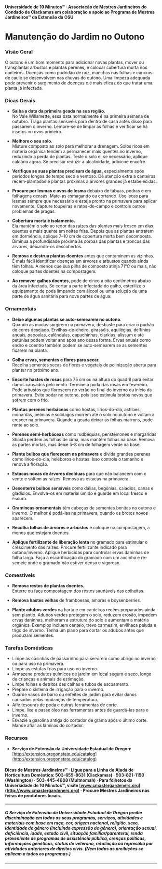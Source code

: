 #### Universidade de 10 Minutos™ · Associação de Mestres Jardineiros do Condado de Clackamas em colaboração e apoio ao Programa de Mestres Jardineiros™ da Extensão da OSU

# Manutenção do Jardim no Outono

### Visão Geral

O outono é um bom momento para adicionar novas plantas, mover ou transplantar arbustos e plantas perenes, e colocar cobertura morta nos canteiros. Doenças como podridão de raiz, manchas nas folhas e cancros de caule se desenvolvem nas chuvas do outono. Uma limpeza adequada pode prevenir o surgimento de doenças e é mais eficaz do que tratar uma planta já infectada.

### Dicas Gerais

- **Saiba a data da primeira geada na sua região.**  
  No Vale Willamette, essa data normalmente é na primeira semana de outubro. Traga plantas sensíveis para dentro de casa antes disso para passarem o inverno. Lembre-se de limpar as folhas e verificar se há insetos ou ovos primeiro.

- **Melhore o seu solo.**  
  Misture composto ao solo para melhorar a drenagem. Solos ricos em matéria orgânica tendem a permanecer mais quentes no inverno, reduzindo a perda de plantas. Teste o solo e, se necessário, aplique calcário agora. Se precisar reduzir a alcalinidade, adicione enxofre.

- **Verifique se suas plantas precisam de água,** especialmente após períodos longos de tempo seco e ventoso. Dê atenção extra a canteiros recém-plantados e plantas próximas a árvores grandes já estabelecidas.

- **Procure por lesmas e ovos de lesma** debaixo de tábuas, pedras e em folhagens densas. Mate-as esmagando ou cortando. Use iscas para lesmas sempre que necessário e esteja pronto na primavera para aplicar novamente. Capture toupeiras e ratos-do-campo e controle outros problemas de pragas.

- **Cobertura morta é isolamento.**  
  Ela mantém o solo ao redor das raízes das plantas mais fresco em dias quentes e mais quente em noites frias. Depois que as plantas entrarem em dormência, aplique 7–10 cm de cobertura morta bem decomposta. Diminua a profundidade próxima às coroas das plantas e troncos das árvores, deixando-os descobertos.

- **Remova e destrua plantas doentes** antes que contaminem as vizinhas. É mais fácil identificar doenças em árvores e arbustos quando ainda têm folhas. A menos que sua pilha de composto atinja 71°C ou mais, não coloque partes doentes na compostagem.

- **Ao remover galhos doentes,** pode de cinco a oito centímetros abaixo da área infectada. Se cortar a parte infectada do galho, esterilize o equipamento de poda limpando com álcool ou uma solução de uma parte de água sanitária para nove partes de água.

### Ornamentais

- **Deixe algumas plantas se auto-semearem no outono.**  
  Quando as mudas surgirem na primavera, desbaste para criar o padrão de cores desejado. Ervilhas-de-cheiro, girassóis, aquilégias, delfínios anuais, papoulas, calêndulas, capuchinhas, clarkias, alíssum e até petúnias podem voltar ano após ano dessa forma. Ervas anuais como endro e coentro também podem se auto-semearem se as sementes ficarem na planta.

- **Colha ervas, sementes e flores para secar.**  
  Recolha sementes secas de flores e vegetais de polinização aberta para plantar no próximo ano.

- **Encorte hastes de rosas** para 75 cm ou na altura do quadril para evitar danos causados pelo vento. Termine a poda das rosas em fevereiro. Pode arbustos que florescem no verão no final do inverno ou início da primavera. Evite podar no outono, pois isso estimula brotos novos que sofrem com o frio.

- **Plantas perenes herbáceas** como hostas, lírios-do-dia, astilbes, monardas, peônias e solidagos morrem até o solo no outono e voltam a crescer na primavera. Quando a geada deixar as folhas marrons, pode rente ao solo.

- **Perenes semi-herbáceas** como rudbéquias, penstêmones e margaridas Shasta perdem as folhas de cima, mas mantêm folhas na base. Remova as partes mortas, mas deixe 5–8 cm de folhagem verde na base.

- **Plante bulbos que florescem na primavera** e divida grandes perenes como lírios-do-dia, heléboros e hostas. Isso controla o tamanho e renova a floração.

- **Estacas novas de árvores decíduas** para que não balancem com o vento e soltem as raízes. Remova as estacas na primavera.

- **Desenterre bulbos sensíveis** como dálias, begônias, caládios, canas e gladíolos. Envolva-os em material úmido e guarde em local fresco e escuro.

- **Gramíneas ornamentais** têm cabeças de sementes bonitas no outono e inverno. O melhor é podá-las na primavera, quando os brotos novos aparecem.

- **Recolha folhas de árvores e arbustos** e coloque na compostagem, a menos que estejam doentes.

- **Aplique fertilizante de liberação lenta** no gramado para estimular o crescimento das raízes. Procure fertilizante indicado para outono/inverno. Aplique herbicidas para controlar ervas daninhas de folha larga. Faça a escarificação do gramado com um ancinho e re-semeie onde o gramado não estiver denso e vigoroso.

### Comestíveis

- **Remova restos de plantas doentes.**  
  Enterre ou faça compostagem dos restos saudáveis das colheitas.

- **Remova hastes velhas** de framboesas, amoras e boysenberries.

- **Plante adubos verdes** na horta e em canteiros recém-preparados ainda sem plantio. Adubos verdes protegem o solo, reduzem erosão, impedem ervas daninhas, melhoram a estrutura do solo e aumentam a matéria orgânica. Exemplos incluem centeio, trevo carmesim, ervilhaca peluda e trigo de inverno. Tenha um plano para cortar os adubos antes que produzam sementes.

### Tarefas Domésticas

- Limpe as casinhas de passarinho para servirem como abrigo no inverno ou para uso na primavera.
- Limpe as estufas frias para uso no inverno.
- Armazene produtos químicos de jardim em local seguro e seco, longe de crianças e animais de estimação.
- Limpe folhas e detritos das calhas e tubos de escoamento.
- Prepare o sistema de irrigação para o inverno.
- Guarde vasos de barro ou enfeites de jardim para evitar danos causados pelas mudanças de temperatura.
- Afie tesouras de poda e outras ferramentas de corte.
- Limpe, lixe e passe óleo nas ferramentas antes de guardá-las para o inverno.
- Esvazie a gasolina antiga do cortador de grama após o último corte. Mande afiar as lâminas do cortador.

### Recursos

- **Serviço de Extensão da Universidade Estadual de Oregon:**  
  [http://extension.oregonstate.edu/catalog](http://extension.oregonstate.edu/catalog)

#### Dicas de Mestres Jardineiros™ · Ligue para a Linha de Ajuda de Horticultura Doméstica: 503-655-8631 (Clackamas) · 503-821-1150 (Washington) · 503-445-4608 (Multnomah) · Para folhetos da Universidade de 10 Minutos™, visite [www.cmastergardeners.org](http://www.cmastergardeners.org) · Procure Mestres Jardineiros nas feiras de produtores locais.

---

##### O Serviço de Extensão da Universidade Estadual de Oregon proíbe discriminação em todos os seus programas, serviços, atividades e materiais com base em raça, cor, origem nacional, religião, sexo, identidade de gênero (incluindo expressão de gênero), orientação sexual, deficiência, idade, estado civil, situação familiar/parenteral, renda proveniente de programas de assistência pública, crenças políticas, informações genéticas, status de veterano, retaliação ou represália por atividades anteriores de direitos civis. (Nem todas as proibições se aplicam a todos os programas.)
---